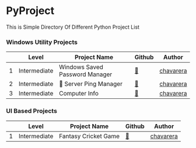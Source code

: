 # PyProject
This is Simple Directory Of Different Python Project List


### Windows Utility Projects
|         |Level | Project Name  |Github|Author|
|-----------------------------------------|------------------|------------------|------------------|------------------|
|1|Intermediate| Windows Saved Password Manager ⠀⠀ |[:link:](https://github.com/chavarera/WSPManager) | [chavarera](https://github.com/chavarera) |
|2|Intermediate| :rocket: Server Ping Manager |[:link:](https://github.com/chavarera/ServerPingManager)| [chavarera](https://github.com/chavarera) |
|3|Intermediate| Computer Info |[:link:](https://github.com/chavarera/Cinfo)| [chavarera](https://github.com/chavarera) |


### UI Based Projects
|         |Level | Project Name  |Github|Author|
|-----------------------------------------|------------------|------------------|------------------|------------------|
|1|Intermediate| Fantasy Cricket Game |[:link:](https://github.com/chavarera/Fantasy-Cricket-Game)| [chavarera](https://github.com/chavarera) |
